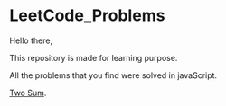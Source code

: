 # LeetCode_Problems

Hello there, 

This repository is made for learning purpose.

All the problems that you find were solved in javaScript.


[Two Sum](https://gist.github.com/suca19/2f95a2958168c6ce01e91061cbe3fa14).

